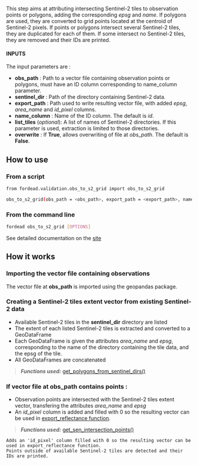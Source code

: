 This step aims at attributing intersecting Sentinel-2 tiles to observation points or polygons, adding the corresponding *epsg* and *name*. If polygons are used, they are converted to grid points located at the centroid of Sentinel-2 pixels.
If points or polygons intersect several Sentinel-2 tiles, they are duplicated for each of them.
If some intersect no Sentinel-2 tiles, they are removed and their IDs are printed.

#### INPUTS

The input parameters are :

- **obs_path** : Path to a vector file containing observation points or polygons, must have an ID column corresponding to name_column parameter.
- **sentinel_dir** : Path of the directory containing Sentinel-2 data.
- **export_path** : Path used to write resulting vector file, with added *epsg*, *area_name* and *id_pixel* columns.
- **name_column** : Name of the ID column. The default is *id*.
- **list_tiles** (*optional*): A list of names of Sentinel-2 directories. If this parameter is used, extraction is  limited to those directories.
- **overwrite** : If **True**, allows overwriting of file at *obs_path*. The default is **False**.

## How to use
### From a script

```bash
from fordead.validation.obs_to_s2_grid import obs_to_s2_grid

obs_to_s2_grid(obs_path = <obs_path>, export_path = <export_path>, name_column = <name_column>)

```

### From the command line

```bash
fordead obs_to_s2_grid [OPTIONS]
```

See detailed documentation on the [site](https://fordead.gitlab.io/fordead_package/docs/cli/#fordead-obs_to_s2_grid)

## How it works

### Importing the vector file containing observations
The vector file at **obs_path** is imported using the geopandas package.


### Creating a Sentinel-2 tiles extent vector from existing Sentinel-2 data
- Available Sentinel-2 tiles in the **sentinel_dir** directory are listed
- The extent of each listed Sentinel-2 tiles is extracted and converted to a GeoDataFrame 
- Each GeoDataFrame is given the attributes *area_name* and *epsg*, corresponding to the name of the directory containing the tile data, and the epsg of the tile.
- All GeoDataFrames are concatenated
 > **_Functions used:_** [get_polygons_from_sentinel_dirs()](https://fordead.gitlab.io/fordead_package/reference/fordead/validation_module/#get_polygons_from_sentinel_dirs)

### If vector file at **obs_path** contains points :
 - Observation points are intersected with the Sentinel-2 tiles extent vector, transfering the attributes *area_name* and *epsg*
 - An *id_pixel* column is added and filled with 0 so the resulting vector can be used in [export_reflectance function]().

 > **_Functions used:_** [get_sen_intersection_points()](https://fordead.gitlab.io/fordead_package/reference/fordead/validation_module/#get_sen_intersection_points)
 
 
    Adds an 'id_pixel' column filled with 0 so the resulting vector can be used in export_reflectance function.
    Points outside of available Sentinel-2 tiles are detected and their IDs are printed.